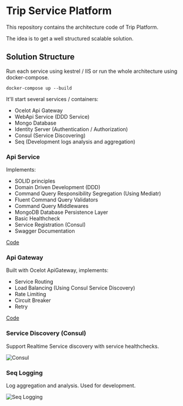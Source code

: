 # Trip Service Platform

This repository contains the architecture code of Trip Platform.

The idea is to get a well structured scalable solution.

## Solution Structure
Run each service using kestrel / IIS or run the whole architecture using docker-compose.

```
docker-compose up --build
```

It'll start several services / containers:
 - Ocelot Api Gateway
 - WebApi Service (DDD Service)
 - Mongo Database 
 - Identity Server (Authentication / Authorization)
 - Consul (Service Discovering)
 - Seq (Development logs analysis and aggregation)


### Api Service

Implements:
 - SOLID principles
 - Domain Driven Development (DDD)
 - Command Query Responsibility Segregation (Using Mediatr)
 - Fluent Command Query Validators
 - Command Query Middlewares
 - MongoDB Database Persistence Layer
 - Basic Healthcheck
 - Service Registration (Consul)
 - Swagger Documentation

[Code](https://github.com/jj-gallardo/Trip-Service-Platform/tree/master/Backend/Src)

### Api Gateway

Built with Ocelot ApiGateway, implements:
- Service Routing
- Load Balancing (Using Consul Service Discovery)
- Rate Limiting
- Circuit Breaker
- Retry

[Code](https://github.com/jj-gallardo/Trip-Service-Platform/tree/master/ApiGateway)

### Service Discovery (Consul)

Support Realtime Service discovery with service healthchecks.

![Consul](https://user-images.githubusercontent.com/5726980/75719255-b522cb80-5cd4-11ea-97f8-05cde31776dd.gif)

### Seq Logging

Log aggregation and analysis. Used for development. 

 ![Seq Logging](https://user-images.githubusercontent.com/5726980/75713097-71769480-5cc9-11ea-8c2f-fa70f358f364.png)









